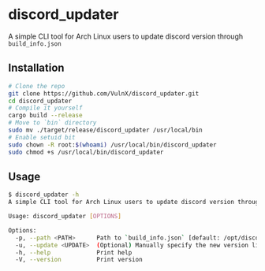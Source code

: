 # discord_updater

A simple CLI tool for Arch Linux users to update discord version through `build_info.json`



## Installation

```bash
# Clone the repo
git clone https://github.com/VulnX/discord_updater.git
cd discord_updater
# Compile it yourself
cargo build --release
# Move to `bin` directory
sudo mv ./target/release/discord_updater /usr/local/bin
# Enable setuid bit
sudo chown -R root:$(whoami) /usr/local/bin/discord_updater
sudo chmod +s /usr/local/bin/discord_updater
```

## Usage

```bash
$ discord_updater -h
A simple CLI tool for Arch Linux users to update discord version through `build_info.json`

Usage: discord_updater [OPTIONS]

Options:
  -p, --path <PATH>      Path to `build_info.json` [default: /opt/discord/resources/build_info.json]
  -u, --update <UPDATE>  (Optional) Manually specify the new version like "0.0.89"
  -h, --help             Print help
  -V, --version          Print version
```


